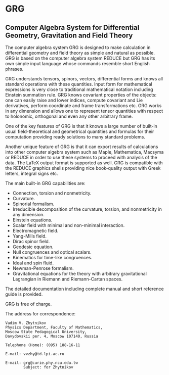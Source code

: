 # GRG

## Computer Algebra System for Differential Geometry, Gravitation and Field Theory

The computer algebra system GRG is designed to make calculation in differential geometry and field theory as simple and natural as possible. GRG is based on the computer algebra system REDUCE but GRG has its own simple input language whose commands resemble short English phrases.

GRG understands tensors, spinors, vectors, differential forms and knows all standard operations with these quantities. Input form for mathematical expressions is very close to traditional mathematical notation including Einstein summation rule. GRG knows covariant properties of the objects: one can easily raise and lower indices, compute covariant and Lie derivatives, perform coordinate and frame transformations etc. GRG works in any dimension and allows one to represent tensor quantities with respect to holonomic, orthogonal and even any other arbitrary frame.

One of the key features of GRG is that it knows a large number of built-in usual field-theoretical and geometrical quantities and formulas for their computation providing ready solutions to many standard problems.

Another unique feature of GRG is that it can export results of calculations into other computer algebra system such as Maple, Mathematica, Macsyma or REDUCE in order to use these systems to proceed with analysis of the data. The LaTeX output format is supported as well. GRG is compatible with the REDUCE graphics shells providing nice book-quality output with Greek letters, integral signs etc.

The main built-in GRG capabilities are:

- Connection, torsion and nonmetricity.
- Curvature.
- Spinorial formalism.
- Irreducible decomposition of the curvature, torsion, and nonmetricity in any dimension.
- Einstein equations.
- Scalar field with minimal and non-minimal interaction.
- Electromagnetic field.
- Yang-Mills field.
- Dirac spinor field.
- Geodesic equation.
- Null congruences and optical scalars.
- Kinematics for time-like congruences.
- Ideal and spin fluid.
- Newman-Penrose formalism.
- Gravitational equations for the theory with arbitrary gravitational Lagrangian in Riemann and Riemann-Cartan spaces.

The detailed documentation including complete manual and short reference guide is provided.

GRG is free of charge.

The address for correspondence:

```text
Vadim V. Zhytnikov
Physics Department, Faculty of Mathematics,
Moscow State Pedagogical University,
Davydovskii per. 4, Moscow 107140, Russia

Telephone (Home): (095) 188-16-11

E-mail: vvzhy@td.lpi.ac.ru

E-mail: grg@curie.phy.ncu.edu.tw
        Subject: for Zhytnikov
```
